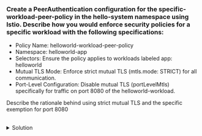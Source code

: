 
### Create a PeerAuthentication configuration for the specific-workload-peer-policy in the hello-system namespace using Istio. Describe how you would enforce security policies for a specific workload with the following specifications:

* Policy Name: helloworld-workload-peer-policy
* Namespace: helloworld-app
* Selectors: Ensure the policy applies to workloads labeled app: helloworld
* Mutual TLS Mode: Enforce strict mutual TLS (mtls.mode: STRICT) for all communication.
* Port-Level Configuration: Disable mutual TLS (portLevelMtls) specifically for traffic on port 8080 of the helloworld-workload.

Describe the rationale behind using strict mutual TLS and the specific exemption for port 8080

<br>
<details><summary>Solution</summary>
<br>

```plain 
apiVersion: security.istio.io/v1beta1
kind: PeerAuthentication
metadata:
  name: helloworld-workload-peer-policy
  namespace: hello-system
spec:
  selector:
    matchLabels:
      app: helloworld
  mtls:
    mode: STRICT
  portLevelMtls:
    8080:
      mode: DISABLE

kubectl apply -f filename.yaml 
```{{}}

</details>